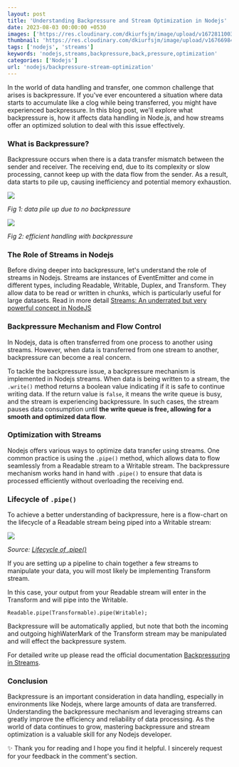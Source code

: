 ```yaml
---
layout: post
title: 'Understanding Backpressure and Stream Optimization in Nodejs'
date: 2023-08-03 00:00:00 +0530
images: ['https://res.cloudinary.com/dkiurfsjm/image/upload/v1672811003/nvm_gyddwb.png']
thumbnail: 'https://res.cloudinary.com/dkiurfsjm/image/upload/v1676698473/nodejs_dark_cjoudy.png'
tags: ['nodejs', 'streams']
keywords: 'nodejs,streams,backpressure,back,pressure,optimization'
categories: ['Nodejs']
url: 'nodejs/backpressure-stream-optimization'
---
```


In the world of data handling and transfer, one common challenge that arises is backpressure. If you've ever encountered a situation where data starts to accumulate like a clog while being transferred, you might have experienced backpressure. In this blog post, we'll explore what backpressure is, how it affects data handling in Node.js, and how streams offer an optimized solution to deal with this issue effectively.

### What is Backpressure?

Backpressure occurs when there is a data transfer mismatch between the sender and receiver. The receiving end, due to its complexity or slow processing, cannot keep up with the data flow from the sender. As a result, data starts to pile up, causing inefficiency and potential memory exhaustion.

![](https://res.cloudinary.com/dkiurfsjm/image/upload/v1691054457/backpressure-streams-1_y30lqc.png)

*Fig 1: data pile up due to no backpressure*

![](https://res.cloudinary.com/dkiurfsjm/image/upload/v1691054457/backpressure-streams-2_lgs9zz.png)

*Fig 2: efficient handling with backpressure*

### The Role of Streams in Nodejs

Before diving deeper into backpressure, let's understand the role of streams in Nodejs. Streams are instances of EventEmitter and come in different types, including Readable, Writable, Duplex, and Transform. They allow data to be read or written in chunks, which is particularly useful for large datasets. Read in more detail [Streams: An underrated but very powerful concept in NodeJS](https://techinsights.manisuec.com/nodejs/nodejs-streams/)

### Backpressure Mechanism and Flow Control

In Nodejs, data is often transferred from one process to another using streams. However, when data is transferred from one stream to another, backpressure can become a real concern.

To tackle the backpressure issue, a backpressure mechanism is implemented in Nodejs streams. When data is being written to a stream, the `.write()` method returns a boolean value indicating if it is safe to continue writing data. If the return value is `false`, it means the write queue is busy, and the stream is experiencing backpressure. In such cases, the stream pauses data consumption until **the write queue is free, allowing for a smooth and optimized data flow**.

### Optimization with Streams

Nodejs offers various ways to optimize data transfer using streams. One common practice is using the `.pipe()` method, which allows data to flow seamlessly from a Readable stream to a Writable stream. The backpressure mechanism works hand in hand with `.pipe()` to ensure that data is processed efficiently without overloading the receiving end.

### Lifecycle of `.pipe()`

To achieve a better understanding of backpressure, here is a flow-chart on the lifecycle of a Readable stream being piped into a Writable stream:

![](https://res.cloudinary.com/dkiurfsjm/image/upload/v1691055568/pipe-lifecycle_njpnif.png)

*Source: [Lifecycle of .pipe()](https://nodejs.org/en/docs/guides/backpressuring-in-streams#lifecycle-of-pipe)*

If you are setting up a pipeline to chain together a few streams to manipulate your data, you will most likely be implementing Transform stream.

In this case, your output from your Readable stream will enter in the Transform and will pipe into the Writable.

```Readable.pipe(Transformable).pipe(Writable);```

Backpressure will be automatically applied, but note that both the incoming and outgoing highWaterMark of the Transform stream may be manipulated and will effect the backpressure system.

For detailed write up please read the official documentation [Backpressuring in Streams](https://nodejs.org/en/docs/guides/backpressuring-in-streams#backpressuring-in-streams).

### Conclusion

Backpressure is an important consideration in data handling, especially in environments like Nodejs, where large amounts of data are transferred. Understanding the backpressure mechanism and leveraging streams can greatly improve the efficiency and reliability of data processing. As the world of data continues to grow, mastering backpressure and stream optimization is a valuable skill for any Nodejs developer.

✨ Thank you for reading and I hope you find it helpful. I sincerely request for your feedback in the comment's section.